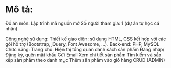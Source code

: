 # Mô tả:
Đồ án môn: Lập trình mã nguồn mở
Số người tham gia: 1 (dự án tự học cá nhân)

Công nghệ sử dụng:
  Thiết kế giao diện: sử dụng HTML, CSS kết hợp với các gói hỗ trợ (Bootstrap, jQuery, Font Awesome, ...).
  Back-end: PHP, MySQL
Chức năng:
  Trang chủ: Hiện thị tổng quan danh sách sản phẩm
  Đăng nhập/Đăng ký, quên mật khẩu
  Gửi Email
  Xem chi tiết sản phẩm
  Tìm kiếm và sắp xếp sản phẩm theo danh mục
  Thêm sản phẩm vào giỏ hàng
  CRUD (ADMIN)
